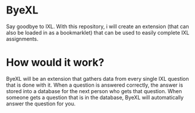 # ByeXL
Say goodbye to IXL. With this repository, i will create an extension (that can also be loaded in as a bookmarklet) that can be used to easily complete IXL assignments.

# How would it work?
ByeXL will be an extension that gathers data from every single IXL question that is done with it. When a question is answered correctly, the answer is stored into a database for the next person who gets that question. When someone gets a question that is in the database, ByeXL will automatically answer the question for you.
